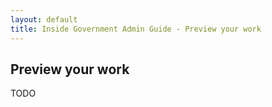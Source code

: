 ```yaml
---
layout: default
title: Inside Government Admin Guide - Preview your work
---
```


## Preview your work

TODO